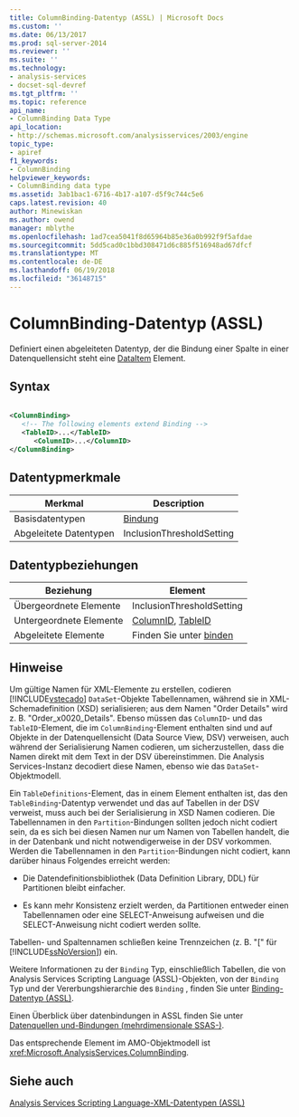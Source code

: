 ```yaml
---
title: ColumnBinding-Datentyp (ASSL) | Microsoft Docs
ms.custom: ''
ms.date: 06/13/2017
ms.prod: sql-server-2014
ms.reviewer: ''
ms.suite: ''
ms.technology:
- analysis-services
- docset-sql-devref
ms.tgt_pltfrm: ''
ms.topic: reference
api_name:
- ColumnBinding Data Type
api_location:
- http://schemas.microsoft.com/analysisservices/2003/engine
topic_type:
- apiref
f1_keywords:
- ColumnBinding
helpviewer_keywords:
- ColumnBinding data type
ms.assetid: 3ab1bac1-6716-4b17-a107-d5f9c744c5e6
caps.latest.revision: 40
author: Minewiskan
ms.author: owend
manager: mblythe
ms.openlocfilehash: 1ad7cea5041f8d65964b85e36a0b992f9f5afdae
ms.sourcegitcommit: 5dd5cad0c1bbd308471d6c885f516948ad67dfcf
ms.translationtype: MT
ms.contentlocale: de-DE
ms.lasthandoff: 06/19/2018
ms.locfileid: "36148715"
---
```

# <a name="columnbinding-data-type-assl"></a>ColumnBinding-Datentyp (ASSL)
  Definiert einen abgeleiteten Datentyp, der die Bindung einer Spalte in einer Datenquellensicht steht eine [DataItem](dataitem-data-type-assl.md) Element.  
  
## <a name="syntax"></a>Syntax  
  
```xml  
  
<ColumnBinding>  
   <!-- The following elements extend Binding -->  
   <TableID>...</TableID>  
      <ColumnID>...</ColumnID>  
</ColumnBinding>  
```  
  
## <a name="data-type-characteristics"></a>Datentypmerkmale  
  
|Merkmal|Description|  
|--------------------|-----------------|  
|Basisdatentypen|[Bindung](binding-data-type-assl.md)|  
|Abgeleitete Datentypen|InclusionThresholdSetting|  
  
## <a name="data-type-relationships"></a>Datentypbeziehungen  
  
|Beziehung|Element|  
|------------------|-------------|  
|Übergeordnete Elemente|InclusionThresholdSetting|  
|Untergeordnete Elemente|[ColumnID](../properties/columnid-element-eventcolumn-assl.md), [TableID](../properties/id-element-assl.md)|  
|Abgeleitete Elemente|Finden Sie unter [binden](binding-data-type-assl.md)|  
  
## <a name="remarks"></a>Hinweise  
 Um gültige Namen für XML-Elemente zu erstellen, codieren [!INCLUDE[vstecado](../../../includes/vstecado-md.md)] `DataSet`-Objekte Tabellennamen, während sie in XML-Schemadefinition (XSD) serialisieren; aus dem Namen "Order Details" wird z. B. "Order_x0020_Details". Ebenso müssen das `ColumnID`- und das `TableID`-Element, die im `ColumnBinding`-Element enthalten sind und auf Objekte in der Datenquellensicht (Data Source View, DSV) verweisen, auch während der Serialisierung Namen codieren, um sicherzustellen, dass die Namen direkt mit dem Text in der DSV übereinstimmen. Die Analysis Services-Instanz decodiert diese Namen, ebenso wie das `DataSet`-Objektmodell.  
  
 Ein `TableDefinitions`-Element, das in einem Element enthalten ist, das den `TableBinding`-Datentyp verwendet und das auf Tabellen in der DSV verweist, muss auch bei der Serialisierung in XSD Namen codieren. Die Tabellennamen in den `Partition`-Bindungen sollten jedoch nicht codiert sein, da es sich bei diesen Namen nur um Namen von Tabellen handelt, die in der Datenbank und nicht notwendigerweise in der DSV vorkommen. Werden die Tabellennamen in den `Partition`-Bindungen nicht codiert, kann darüber hinaus Folgendes erreicht werden:  
  
-   Die Datendefinitionsbibliothek (Data Definition Library, DDL) für Partitionen bleibt einfacher.  
  
-   Es kann mehr Konsistenz erzielt werden, da Partitionen entweder einen Tabellennamen oder eine SELECT-Anweisung aufweisen und die SELECT-Anweisung nicht codiert werden sollte.  
  
 Tabellen- und Spaltennamen schließen keine Trennzeichen (z. B. "[" für [!INCLUDE[ssNoVersion](../../../includes/ssnoversion-md.md)]) ein.  
  
 Weitere Informationen zu der `Binding` Typ, einschließlich Tabellen, die von Analysis Services Scripting Language (ASSL)-Objekten, von der `Binding` Typ und der Vererbungshierarchie des `Binding` , finden Sie unter [Binding-Datentyp &#40;ASSL&#41;](binding-data-type-assl.md).  
  
 Einen Überblick über datenbindungen in ASSL finden Sie unter [Datenquellen und-Bindungen &#40;mehrdimensionale SSAS-&#41;](../../multidimensional-models/data-sources-and-bindings-ssas-multidimensional.md).  
  
 Das entsprechende Element im AMO-Objektmodell ist <xref:Microsoft.AnalysisServices.ColumnBinding>.  
  
## <a name="see-also"></a>Siehe auch  
 [Analysis Services Scripting Language-XML-Datentypen &#40;ASSL&#41;](analysis-services-scripting-language-xml-data-types-assl.md)  
  
  